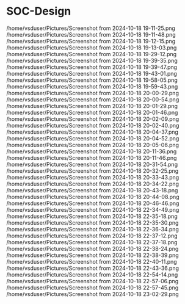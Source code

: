 # SOC-Design
/home/vsduser/Pictures/Screenshot from 2024-10-18 19-11-25.png
/home/vsduser/Pictures/Screenshot from 2024-10-18 19-11-48.png
/home/vsduser/Pictures/Screenshot from 2024-10-18 19-12-15.png
/home/vsduser/Pictures/Screenshot from 2024-10-18 19-13-03.png
/home/vsduser/Pictures/Screenshot from 2024-10-18 19-29-12.png
/home/vsduser/Pictures/Screenshot from 2024-10-18 19-39-35.png
/home/vsduser/Pictures/Screenshot from 2024-10-18 19-39-47.png
/home/vsduser/Pictures/Screenshot from 2024-10-18 19-43-01.png
/home/vsduser/Pictures/Screenshot from 2024-10-18 19-58-05.png
/home/vsduser/Pictures/Screenshot from 2024-10-18 19-59-43.png
/home/vsduser/Pictures/Screenshot from 2024-10-18 20-00-29.png
/home/vsduser/Pictures/Screenshot from 2024-10-18 20-00-54.png
/home/vsduser/Pictures/Screenshot from 2024-10-18 20-01-29.png
/home/vsduser/Pictures/Screenshot from 2024-10-18 20-01-46.png
/home/vsduser/Pictures/Screenshot from 2024-10-18 20-02-09.png
/home/vsduser/Pictures/Screenshot from 2024-10-18 20-02-40.png
/home/vsduser/Pictures/Screenshot from 2024-10-18 20-04-37.png
/home/vsduser/Pictures/Screenshot from 2024-10-18 20-04-52.png
/home/vsduser/Pictures/Screenshot from 2024-10-18 20-05-06.png
/home/vsduser/Pictures/Screenshot from 2024-10-18 20-11-36.png
/home/vsduser/Pictures/Screenshot from 2024-10-18 20-11-46.png
/home/vsduser/Pictures/Screenshot from 2024-10-18 20-31-54.png
/home/vsduser/Pictures/Screenshot from 2024-10-18 20-32-25.png
/home/vsduser/Pictures/Screenshot from 2024-10-18 20-33-43.png
/home/vsduser/Pictures/Screenshot from 2024-10-18 20-34-22.png
/home/vsduser/Pictures/Screenshot from 2024-10-18 20-43-18.png
/home/vsduser/Pictures/Screenshot from 2024-10-18 20-44-08.png
/home/vsduser/Pictures/Screenshot from 2024-10-18 20-46-46.png
/home/vsduser/Pictures/Screenshot from 2024-10-18 22-34-49.png
/home/vsduser/Pictures/Screenshot from 2024-10-18 22-35-18.png
/home/vsduser/Pictures/Screenshot from 2024-10-18 22-35-30.png
/home/vsduser/Pictures/Screenshot from 2024-10-18 22-36-34.png
/home/vsduser/Pictures/Screenshot from 2024-10-18 22-37-12.png
/home/vsduser/Pictures/Screenshot from 2024-10-18 22-37-18.png
/home/vsduser/Pictures/Screenshot from 2024-10-18 22-38-24.png
/home/vsduser/Pictures/Screenshot from 2024-10-18 22-38-39.png
/home/vsduser/Pictures/Screenshot from 2024-10-18 22-40-11.png
/home/vsduser/Pictures/Screenshot from 2024-10-18 22-43-36.png
/home/vsduser/Pictures/Screenshot from 2024-10-18 22-54-14.png
/home/vsduser/Pictures/Screenshot from 2024-10-18 22-57-06.png
/home/vsduser/Pictures/Screenshot from 2024-10-18 22-57-45.png
/home/vsduser/Pictures/Screenshot from 2024-10-18 23-02-29.png
